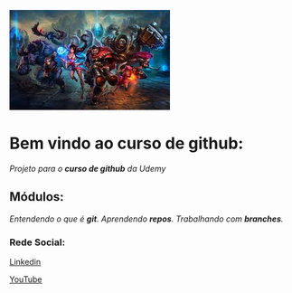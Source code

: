 ![teste](images/image.jpg)

# Bem vindo ao curso de github:
_Projeto para o **curso de github** da Udemy_

## Módulos:
_Entendendo o que é **git**.
Aprendendo **repos**.
Trabalhando com **branches**._

### Rede Social:
[Linkedin](https://www.linkedin.com/in/ribeiroallan)

[YouTube](https://www.youtube.com/watch?v=AJW65cuwjZc)

